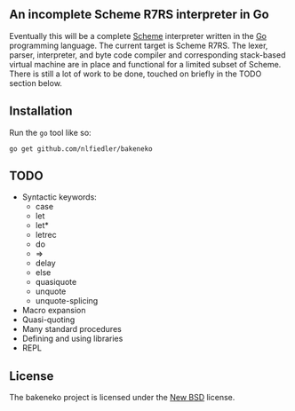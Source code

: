 ## An incomplete Scheme R7RS interpreter in Go ##

Eventually this will be a complete [Scheme](http://scheme-reports.org)
interpreter written in the [Go](http://golang.org) programming language. The
current target is Scheme R7RS. The lexer, parser, interpreter, and byte code
compiler and corresponding stack-based virtual machine are in place and
functional for a limited subset of Scheme. There is still a lot of work to be
done, touched on briefly in the TODO section below.

## Installation ##

Run the `go` tool like so:

    go get github.com/nlfiedler/bakeneko

## TODO ##

- Syntactic keywords:
    - case
    - let
    - let*
    - letrec
    - do
    - =>
    - delay
    - else
    - quasiquote
    - unquote
    - unquote-splicing
- Macro expansion
- Quasi-quoting
- Many standard procedures
- Defining and using libraries
- REPL

## License ##

The bakeneko project is licensed under the
[New BSD](http://opensource.org/licenses/BSD-3-Clause) license.

